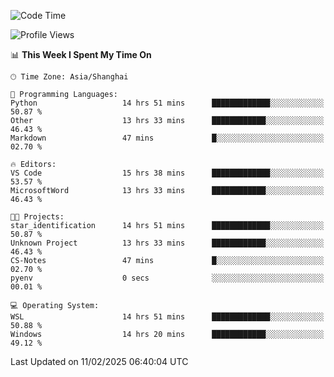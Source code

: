 <!--START_SECTION:waka-->
![Code Time](http://img.shields.io/badge/Code%20Time-2%2C266%20hrs%2015%20mins-blue)

![Profile Views](http://img.shields.io/badge/Profile%20Views-4-blue)

📊 **This Week I Spent My Time On** 

```text
🕑︎ Time Zone: Asia/Shanghai

💬 Programming Languages: 
Python                   14 hrs 51 mins      █████████████░░░░░░░░░░░░   50.87 % 
Other                    13 hrs 33 mins      ████████████░░░░░░░░░░░░░   46.43 % 
Markdown                 47 mins             █░░░░░░░░░░░░░░░░░░░░░░░░   02.70 % 

🔥 Editors: 
VS Code                  15 hrs 38 mins      █████████████░░░░░░░░░░░░   53.57 % 
MicrosoftWord            13 hrs 33 mins      ████████████░░░░░░░░░░░░░   46.43 % 

🐱‍💻 Projects: 
star_identification      14 hrs 51 mins      █████████████░░░░░░░░░░░░   50.87 % 
Unknown Project          13 hrs 33 mins      ████████████░░░░░░░░░░░░░   46.43 % 
CS-Notes                 47 mins             █░░░░░░░░░░░░░░░░░░░░░░░░   02.70 % 
pyenv                    0 secs              ░░░░░░░░░░░░░░░░░░░░░░░░░   00.01 % 

💻 Operating System: 
WSL                      14 hrs 51 mins      █████████████░░░░░░░░░░░░   50.88 % 
Windows                  14 hrs 20 mins      ████████████░░░░░░░░░░░░░   49.12 % 
```


 Last Updated on 11/02/2025 06:40:04 UTC
<!--END_SECTION:waka-->